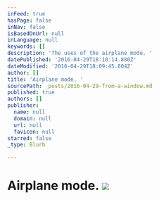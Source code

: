 ```yaml
---
inFeed: true
hasPage: false
inNav: false
isBasedOnUrl: null
inLanguage: null
keywords: []
description: 'The uses of the airplane mode. '
datePublished: '2016-04-29T18:10:14.880Z'
dateModified: '2016-04-29T18:09:45.804Z'
author: []
title: 'Airplane mode. '
sourcePath: _posts/2016-04-29-from-a-window.md
published: true
authors: []
publisher:
  name: null
  domain: null
  url: null
  favicon: null
starred: false
_type: Blurb

---
```

# Airplane mode. ![](https://the-grid-user-content.s3-us-west-2.amazonaws.com/8c2f5534-c8cb-4265-a14d-fa635c2479db.jpg)